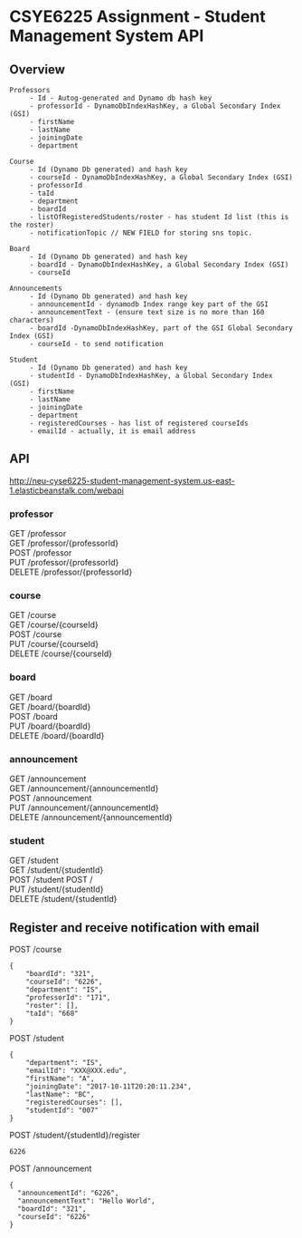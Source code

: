 # CSYE6225 Assignment - Student Management System API

## Overview
```
Professors
     - Id - Autog-generated and Dynamo db hash key
     - professorId - DynamoDbIndexHashKey, a Global Secondary Index (GSI)
     - firstName
     - lastName
     - joiningDate
     - department

Course
     - Id (Dynamo Db generated) and hash key
     - courseId - DynamoDbIndexHashKey, a Global Secondary Index (GSI)
     - professorId
     - taId
     - department
     - boardId
     - listOfRegisteredStudents/roster - has student Id list (this is the roster)
     - notificationTopic // NEW FIELD for storing sns topic.

Board
     - Id (Dynamo Db generated) and hash key
     - boardId - DynamoDbIndexHashKey, a Global Secondary Index (GSI)
     - courseId

Announcements
     - Id (Dynamo Db generated) and hash key
     - announcementId - dynamodb Index range key part of the GSI
     - announcementText - (ensure text size is no more than 160 characters)
     - boardId -DynamoDbIndexHashKey, part of the GSI Global Secondary Index (GSI)
     - courseId - to send notification

Student
     - Id (Dynamo Db generated) and hash key
     - studentId - DynamoDbIndexHashKey, a Global Secondary Index (GSI)
     - firstName
     - lastName
     - joiningDate
     - department
     - registeredCourses - has list of registered courseIds
     - emailId - actually, it is email address
```

## API
http://neu-cyse6225-student-management-system.us-east-1.elasticbeanstalk.com/webapi

  ### professor
  GET /professor  
  GET /professor/{professorId}    
  POST /professor  
  PUT /professor/{professorId}  
  DELETE /professor/{professorId}  

  ### course
  GET /course  
  GET /course/{courseId}  
  POST /course  
  PUT /course/{courseId}  
  DELETE /course/{courseId}  

  ### board
  GET /board  
  GET /board/{boardId}  
  POST /board  
  PUT /board/{boardId}  
  DELETE /board/{boardId}  

  ### announcement
  GET /announcement  
  GET /announcement/{announcementId}  
  POST /announcement  
  PUT /announcement/{announcementId}  
  DELETE /announcement/{announcementId}  

  ### student
  GET /student  
  GET /student/{studentId}  
  POST /student
  POST /  
  PUT /student/{studentId}  
  DELETE /student/{studentId}  

## Register and receive notification with email
POST /course
```
{
    "boardId": "321",
    "courseId": "6226",
    "department": "IS",
    "professorId": "171",
    "roster": [],
    "taId": "668"
}
```

POST /student
```
{
    "department": "IS",
    "emailId": "XXX@XXX.edu",
    "firstName": "A",
    "joiningDate": "2017-10-11T20:20:11.234",
    "lastName": "BC",
    "registeredCourses": [],
    "studentId": "007"
}
```

POST /student/{studentId}/register
```
6226
```

POST /announcement
```
{
  "announcementId": "6226",
  "announcementText": "Hello World",
  "boardId": "321",
  "courseId": "6226"
}
```
